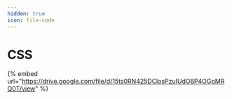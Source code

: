 ```yaml
---
hidden: true
icon: file-code
---
```


# CSS



{% embed url="https://drive.google.com/file/d/15ts0RN425DClosPzuIUdO8P4OGpMRQ0T/view" %}

